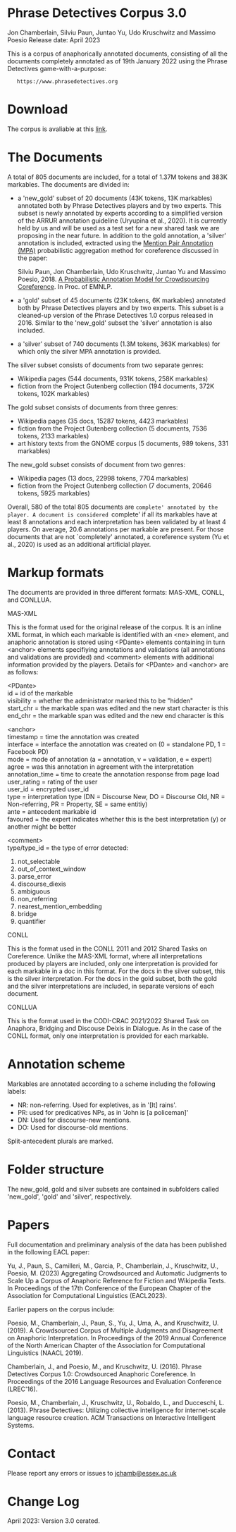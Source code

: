# Phrase Detectives Corpus 3.0

Jon Chamberlain, Silviu Paun, Juntao Yu, Udo Kruschwitz and Massimo Poesio
Release date: April 2023

This is a corpus of anaphorically annotated documents, consisting of
all the  documents completely annotated as of 19th January 2022 using
the  Phrase Detectives game-with-a-purpose: 

	   https://www.phrasedetectives.org

# Download

The corpus is avaliable at this [link]().

# The Documents

A total of 805 documents are included, for a total of 1.37M tokens and
383K markables. The documents are divided in:

* a 'new_gold' subset of 20 documents (43K tokens, 13K markables) annotated
  both by Phrase Detectives players and by two experts. This subset is newly annotated by experts according to a simplified version of the ARRUR annotation guideline (Uryupina et al., 2020). It is currently held by us and will be used as a test set for a new shared task we are proposing in the near future. In addition to the gold annotation, a 'silver' annotation is
  included, extracted using the [Mention Pair Annotation (MPA)](https://github.com/SilviuPaun/Mention-Pair-Annotations-model) probabilistic
  aggregation method for coreference discussed in the paper:

  Silviu Paun, Jon Chamberlain, Udo Kruschwitz, Juntao Yu and Massimo
  Poesio, 2018. [A Probabilistic Annotation Model for Crowdsourcing
  Coreference](https://aclanthology.coli.uni-saarland.de/papers/D18-1218/d18-1218). In Proc. of EMNLP.

* a 'gold' subset of 45 documents (23K tokens, 6K markables) annotated
  both by Phrase Detectives players and by two experts. This subset is
  a cleaned-up version of the Phrase Detectives 1.0 corpus released in
  2016. Similar to the 'new_gold' subset the 'silver' annotation is also included.
  

* a 'silver' subset of 740 documents (1.3M tokens, 363K markables) for
  which only the silver MPA annotation is provided.

The silver subset consists of documents  from two separate genres:

* Wikipedia pages (544 documents, 931K tokens, 258K markables)
* fiction from the Project Gutenberg collection (194 documents, 372K
                   tokens, 102K markables)

The gold subset consists of documents from three genres:

* Wikipedia pages (35 docs, 15287 tokens, 4423 markables)
* fiction from the Project Gutenberg collection (5 documents, 7536
                   tokens, 2133 markables)
* art history texts from the GNOME corpus (5 documents, 989 tokens,
                   331 markables)	
                   
The new_gold subset consists of document from two genres:             
* Wikipedia pages (13 docs, 22998 tokens, 7704 markables)
* fiction from the Project Gutenberg collection (7 documents, 20646
                   tokens, 5925 markables)

Overall, 580 of the total 805 documents are `complete' annotated by the player. A document is considered `complete' if all its markables have at least
8 annotations and each interpretation has been validated by at least
4 players. On average, 20.6 annotations per markable are present. For those documents that are not `completely' annotated, a coreference system (Yu et al., 2020) is used as an additional artificial player.

# Markup formats

The documents are provided in three different formats: MAS-XML, CONLL,
and CONLLUA.

MAS-XML

This is the format used for the original release of the corpus. It is
an inline XML format, in which each markable is identified with an
\<ne\> element, and anaphoric annotation is stored using \<PDante\>
elements containing in turn \<anchor\> elements specifiying annotations
and validations (all annotations and validations are provided) and
\<comment\> elements with additional information provided by the
players. Details for \<PDante\> and \<anchor\> are as follows: 

\<PDante\>  
id = id of the markable  
visibility = whether the administrator marked this to be "hidden"  
start_chr = the markable span was edited and the new start character is this  
end_chr = the markable span was edited and the new end character is this  

\<anchor\>  
timestamp = time the annotation was created  
interface = interface the annotation was created on (0 = standalone PD, 1 = Facebook PD)  
mode = mode of annotation (a = annotation, v = validation, e = expert)  
agree = was this annotation in agreement with the interpretation  
annotation_time = time to create the annotation response from page load  
user_rating = rating of the user  
user_id = encrypted user_id  
type = interpretation type (DN = Discourse New, DO = Discourse Old, NR = Non-referring, PR = Property, SE = same entitiy)  
ante = antecedent markable id  
favoured = the expert indicates whether this is the best interpretation (y) or another might be better  

\<comment\>  
type/type_id = the type of error detected:  

1. not_selectable
2. out_of_context_window
3. parse_error
4. discourse_diexis
5. ambiguous
6. non_referring
7. nearest_mention_embedding
8. bridge
9. quantifier

CONLL

This is the format used in the CONLL 2011 and 2012 Shared Tasks on
Coreference. Unlike the MAS-XML format, where all interpretations
produced by players are included, only one interpretation is provided
for each markable in a doc in this format. For the docs in the silver
subset, this is the silver interpretation. For the docs in the gold
subset, both the gold and the silver interpretations are included, in
separate versions of each document.

CONLLUA

This is the format used in the CODI-CRAC 2021/2022 Shared Task on Anaphora, Bridging and Discouse Deixis in Dialogue. As in the case of the CONLL format,
only one interpretation is provided for each markable. 

# Annotation scheme

Markables are annotated according to a scheme including the following
labels:

* NR: non-referring. Used for expletives, as in '[It] rains'.
* PR: used for predicatives NPs, as in 'John is [a policeman]'
* DN: Used for discourse-new mentions.
* DO: Used for discourse-old mentions.

Split-antecedent plurals are marked.

# Folder structure

The new_gold, gold and silver subsets are contained in subfolders called 'new_gold', 'gold'
and 'silver', respectively. 


# Papers

Full documentation and preliminary analysis of the data has been
published in the following EACL paper: 

Yu, J., Paun, S., Camilleri, M., Garcia, P., Chamberlain, J., Kruschwitz, U., Poesio, M. (2023)
Aggregating Crowdsourced and Automatic Judgments to Scale Up a Corpus of Anaphoric Reference for Fiction and Wikipedia Texts. In Proceedings of the 17th Conference of the European Chapter of the Association for Computational Linguistics (EACL2023).

Earlier papers on the corpus include:

Poesio, M., Chamberlain, J., Paun, S., Yu, J., Uma, A., and Kruschwitz, U. (2019).
A Crowdsourced Corpus of Multiple Judgments and Disagreement on Anaphoric Interpretation. In Proceedings of the 2019 Annual Conference of the North American Chapter of the Association for Computational Linguistics (NAACL 2019).

Chamberlain, J., and Poesio, M., and Kruschwitz, U. (2016). Phrase
Detectives Corpus 1.0: Crowdsourced Anaphoric Coreference.  In
Proceedings of the 2016 Language Resources and Evaluation Conference
(LREC'16). 

Poesio, M., Chamberlain, J., Kruschwitz, U., Robaldo, L., and
Ducceschi, L. (2013). Phrase Detectives: Utilizing collective
intelligence for internet-scale language resource creation.  ACM
Transactions on Interactive Intelligent Systems. 

# Contact

Please report any errors or issues to jchamb@essex.ac.uk

# Change Log

April 2023: Version 3.0 cerated.


